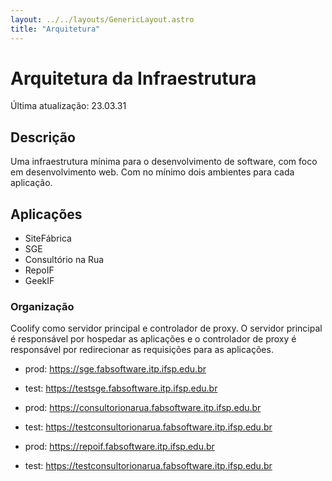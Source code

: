 ```yaml
---
layout: ../../layouts/GenericLayout.astro
title: "Arquitetura"
---
```


# Arquitetura da Infraestrutura
Última atualização: 23.03.31

## Descrição
Uma infraestrutura mínima para o desenvolvimento de software, com foco em desenvolvimento web. Com no mínimo dois ambientes para cada aplicação.

## Aplicações
- SiteFábrica
- SGE
- Consultório na Rua
- RepoIF
- GeekIF

### Organização
Coolify como servidor principal e controlador de proxy. O servidor principal é responsável por hospedar as aplicações e o controlador de proxy é responsável por redirecionar as requisições para as aplicações.

- prod: https://sge.fabsoftware.itp.ifsp.edu.br
- test: https://testsge.fabsoftware.itp.ifsp.edu.br

- prod: https://consultorionarua.fabsoftware.itp.ifsp.edu.br
- test: https://testconsultorionarua.fabsoftware.itp.ifsp.edu.br

- prod: https://repoif.fabsoftware.itp.ifsp.edu.br
- test: https://testconsultorionarua.fabsoftware.itp.ifsp.edu.br

